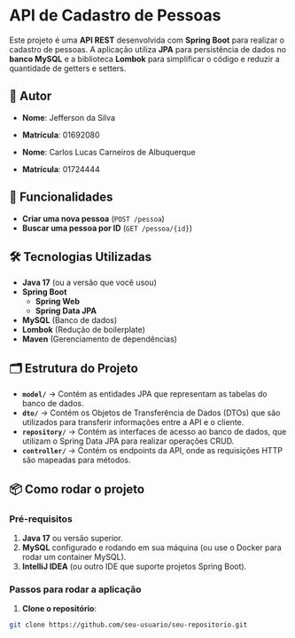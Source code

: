 # API de Cadastro de Pessoas

Este projeto é uma **API REST** desenvolvida com **Spring Boot** para realizar o cadastro de pessoas. A aplicação utiliza **JPA** para persistência de dados no **banco MySQL** e a biblioteca **Lombok** para simplificar o código e reduzir a quantidade de getters e setters.

## 👤 Autor

- **Nome**: Jefferson da Silva  
- **Matrícula**: 01692080
  
- **Nome**: Carlos Lucas Carneiros de Albuquerque 
- **Matrícula**: 01724444
  

## 🚀 Funcionalidades

- **Criar uma nova pessoa** (`POST /pessoa`)
- **Buscar uma pessoa por ID** (`GET /pessoa/{id}`)

## 🛠️ Tecnologias Utilizadas

- **Java 17** (ou a versão que você usou)
- **Spring Boot**
  - **Spring Web**
  - **Spring Data JPA**
- **MySQL** (Banco de dados)
- **Lombok** (Redução de boilerplate)
- **Maven** (Gerenciamento de dependências)

## 🗂️ Estrutura do Projeto

- **`model/`** → Contém as entidades JPA que representam as tabelas do banco de dados.
- **`dto/`** → Contém os Objetos de Transferência de Dados (DTOs) que são utilizados para transferir informações entre a API e o cliente.
- **`repository/`** → Contém as interfaces de acesso ao banco de dados, que utilizam o Spring Data JPA para realizar operações CRUD.
- **`controller/`** → Contém os endpoints da API, onde as requisições HTTP são mapeadas para métodos.

## 📦 Como rodar o projeto

### Pré-requisitos

1. **Java 17** ou versão superior.
2. **MySQL** configurado e rodando em sua máquina (ou use o Docker para rodar um container MySQL).
3. **IntelliJ IDEA** (ou outro IDE que suporte projetos Spring Boot).
   
### Passos para rodar a aplicação

1. **Clone o repositório**:

```bash
git clone https://github.com/seu-usuario/seu-repositorio.git
